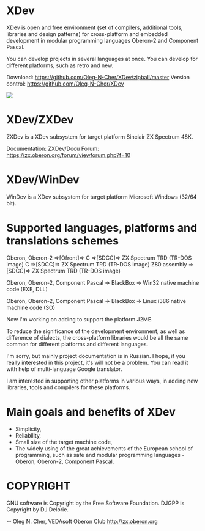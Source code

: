 XDev
====
XDev is open and free environment (set of compilers, additional tools,
libraries and design patterns) for cross-platform and embedded development
in modular programming languages Oberon-2 and Component Pascal.

You can develop projects in several languages at once.
You can develop for different platforms, such as retro and new.

Download: https://github.com/Oleg-N-Cher/XDev/zipball/master
Version control: https://github.com/Oleg-N-Cher/XDev

<img src="https://zx.oberon.org/img/XDev.png">


XDev/ZXDev
==========
ZXDev is a XDev subsystem for target platform Sinclair ZX Spectrum 48K.

Documentation: ZXDev/Docu
Forum: https://zx.oberon.org/forum/viewforum.php?f=10


XDev/WinDev
===========
WinDev is a XDev subsystem for target platform Microsoft Windows (32/64 bit).


Supported languages, platforms and translations schemes
=======================================================

Oberon, Oberon-2 =>[Ofront]=> C =>[SDCC]=> ZX Spectrum TRD (TR-DOS image)
C =>[SDCC]=> ZX Spectrum TRD (TR-DOS image)
Z80 assembly =>[SDCC]=> ZX Spectrum TRD (TR-DOS image)

Oberon, Oberon-2, Component Pascal => BlackBox => Win32 native machine code
(EXE, DLL)

Oberon, Oberon-2, Component Pascal => BlackBox => Linux i386 native machine code
(SO)


Now I'm working on adding to support the platform J2ME.

To reduce the significance of the development environment, as well as
difference of dialects, the cross-platform libraries would be all the same
common for different platforms and different languages.

I'm sorry, but mainly project documentation is in Russian. I hope, if you
really interested in this project, it's will not be a problem. You can read it
with help of multi-language Google translator.

I am interested in supporting other platforms in various ways, in adding
new libraries, tools and compilers for these platforms.


Main goals and benefits of XDev
===============================
+ Simplicity,
+ Reliability,
+ Small size of the target machine code,
+ The widely using of the great achievements of the European school
  of programming, such as safe and modular programming languages -
  Oberon, Oberon-2, Component Pascal.


COPYRIGHT
=========
GNU software is Copyright by the Free Software Foundation.
DJGPP is Copyright by DJ Delorie.


--
Oleg N. Cher,
VEDAsoft Oberon Club
http://zx.oberon.org
